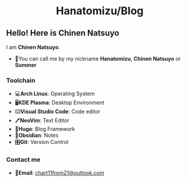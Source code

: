 # <div align="middle">Hanatomizu/Blog</div>


## Hello! Here is Chinen Natsuyo

I am **Chinen Natsuyo**.

- 👋You can call me by my nickname **Hanatomizu**, **Chinen Natsuyo** or **Summer**

### Toolchain

- 💻**Arch Linux**: Operating System
- 🖥️**KDE Plasma**: Desktop Environment
- ⌨️**Visual Studio Code**: Code editor
- 🖊️**NeoVim**: Text Editor
- 📰**Hugo**: Blog Framework
- 📝**Obsidian**: Notes
- 🎛️**Git**: Version Control

### Contact me

- 📧**Email**: [chart11from21@outlook.com](mailto:chart11from21@outlook.com)
